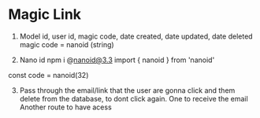 # Magic Link

1. Model
id, user id, magic code, date created, date updated, date deleted
magic code = nanoid (string)

2. Nano id 
npm i @nanoid@3.3
import { nanoid } from 'nanoid'

const code = nanoid(32)

3. Pass through the email/link that the user are gonna click and them delete from the database, to dont click again. 
One to receive the email
Another route to have acess